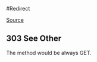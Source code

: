 #Redirect

[Source](https://golang.org/pkg/net/http/#Redirect)

## 303 See Other
The method would be always GET.
